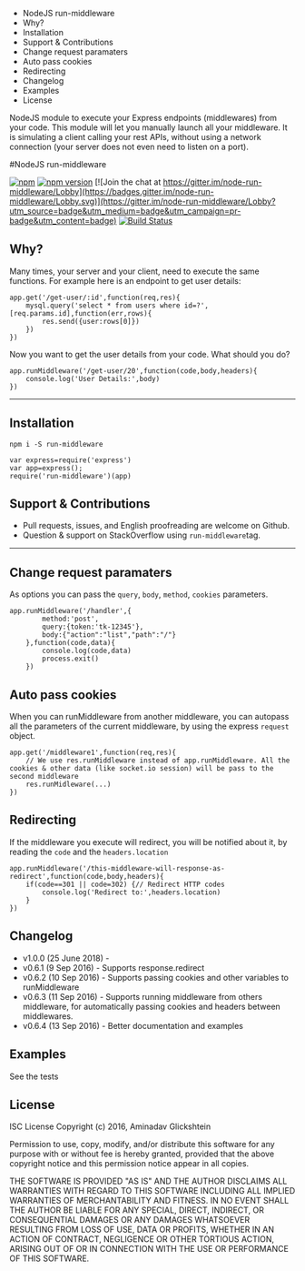 * NodeJS run-middleware
* Why?
* Installation
* Support & Contributions
* Change request paramaters
* Auto pass cookies
* Redirecting
* Changelog
* Examples
* License

NodeJS module to execute your Express endpoints (middlewares) from your code. This module will let you manually launch all your middleware. It is simulating a client calling your rest APIs, without using a network connection (your server does not even need to listen on a port).

#NodeJS run-middleware

[![npm](https://img.shields.io/npm/dt/run-middleware.svg?maxAge=2592000)](https://www.npmjs.com/package/run-middleware)
[![npm version](https://badge.fury.io/js/run-middleware.svg)](https://badge.fury.io/js/run-middleware)
[![Join the chat at https://gitter.im/node-run-middleware/Lobby](https://badges.gitter.im/node-run-middleware/Lobby.svg)](https://gitter.im/node-run-middleware/Lobby?utm_source=badge&utm_medium=badge&utm_campaign=pr-badge&utm_content=badge)
[![Build Status](https://travis-ci.org/AminaG/node-run-middleware.svg?branch=master)](https://travis-ci.org/AminaG/node-run-middleware)

## Why?

Many times, your server and your client, need to execute the same functions. For example here is an endpoint to get user details:

    app.get('/get-user/:id',function(req,res){
    	mysql.query('select * from users where id=?',[req.params.id],function(err,rows){
    		res.send({user:rows[0]})
    	})
    })

Now you want to get the user details from your code. What should you do?

    app.runMiddleware('/get-user/20',function(code,body,headers){
    	console.log('User Details:',body)
    })

---

## Installation

    npm i -S run-middleware

    var express=require('express')
    var app=express();
    require('run-middleware')(app)

## Support & Contributions

* Pull requests, issues, and English proofreading are welcome on Github.
* Question & support on StackOverflow using `run-middleware`tag.

---

## Change request paramaters

As options you can pass the `query`, `body`, `method`, `cookies` parameters.

    app.runMiddleware('/handler',{
    		method:'post',
    		query:{token:'tk-12345'},
    		body:{"action":"list","path":"/"}
    	},function(code,data){
    		console.log(code,data)
    		process.exit()
    	})

## Auto pass cookies

When you can runMiddleware from another middleware, you can autopass all the parameters of the current middleware, by using the express `request` object.

    app.get('/middleware1',function(req,res){
    	// We use res.runMiddleware instead of app.runMiddleware. All the cookies & other data (like socket.io session) will be pass to the second middleware
    	res.runMidleware(...)
    })

## Redirecting

If the middleware you execute will redirect, you will be notified about it, by reading the `code` and the `headers.location`

    app.runMiddleware('/this-middleware-will-response-as-redirect',function(code,body,headers){
    	if(code==301 || code=302) {// Redirect HTTP codes
    		console.log('Redirect to:',headers.location)
    	}
    })

## Changelog

* v1.0.0 (25 June 2018) -
* v0.6.1 (9 Sep 2016) - Supports response.redirect
* v0.6.2 (10 Sep 2016) - Supports passing cookies and other variables to runMiddleware
* v0.6.3 (11 Sep 2016) - Supports running middleware from others middleware, for automatically passing cookies and headers between middlewares.
* v0.6.4 (13 Sep 2016) - Better documentation and examples

## Examples

See the tests

## License

ISC License
Copyright (c) 2016, Aminadav Glickshtein

Permission to use, copy, modify, and/or distribute this software for any purpose with or without fee is hereby granted, provided that the above copyright notice and this permission notice appear in all copies.

THE SOFTWARE IS PROVIDED "AS IS" AND THE AUTHOR DISCLAIMS ALL WARRANTIES WITH REGARD TO THIS SOFTWARE INCLUDING ALL IMPLIED WARRANTIES OF MERCHANTABILITY AND FITNESS. IN NO EVENT SHALL THE AUTHOR BE LIABLE FOR ANY SPECIAL, DIRECT, INDIRECT, OR CONSEQUENTIAL DAMAGES OR ANY DAMAGES WHATSOEVER RESULTING FROM LOSS OF USE, DATA OR PROFITS, WHETHER IN AN ACTION OF CONTRACT, NEGLIGENCE OR OTHER TORTIOUS ACTION, ARISING OUT OF OR IN CONNECTION WITH THE USE OR PERFORMANCE OF THIS SOFTWARE.
